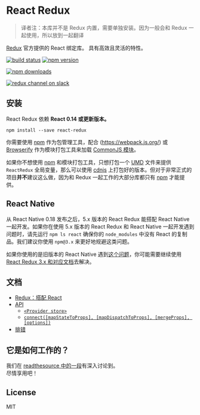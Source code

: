 # React Redux

> 译者注：本库并不是 Redux 内置，需要单独安装。因为一般会和 Redux 一起使用，所以放到一起翻译

[Redux](https://github.com/reactjs/redux) 官方提供的 React 绑定库。
具有高效且灵活的特性。

[![build status](https://img.shields.io/travis/reactjs/react-redux/master.svg?style=flat-square)](https://travis-ci.org/reactjs/react-redux) [![npm version](https://img.shields.io/npm/v/react-redux.svg?style=flat-square)](https://www.npmjs.com/package/react-redux)
[![npm downloads](https://img.shields.io/npm/dm/react-redux.svg?style=flat-square)](https://www.npmjs.com/package/react-redux)
[![redux channel on slack](https://img.shields.io/badge/slack-redux@reactiflux-61DAFB.svg?style=flat-square)](http://www.reactiflux.com)

## 安装

React Redux 依赖 **React 0.14 或更新版本。**

```
npm install --save react-redux
```

你需要使用 [npm](http://npmjs.com/) 作为包管理工具，配合 (https://webpack.js.org/) 或 [Browserify](http://browserify.org/) 作为模块打包工具来加载 [CommonJS 模块](http://webpack.github.io/docs/commonjs.html)。

如果你不想使用 [npm](http://npmjs.com/) 和模块打包工具，只想打包一个 [UMD](https://github.com/umdjs/umd) 文件来提供 `ReactRedux` 全局变量，那么可以使用 [cdnjs](https://cdnjs.com/libraries/react-redux) 上打包好的版本。但对于非常正式的项目**并不**建议这么做，因为和 Redux 一起工作的大部分库都只有 [npm](http://npmjs.com/) 才能提供。

## React Native

从 React Native 0.18 发布之后，5.x 版本的 React Redux 能搭配 React Native 一起开发。如果你在使用 5.x 版本的 React Redux 和 React Native 一起开发遇到问题时，请先运行 `npm ls react` 确保你的 `node_modules` 中没有 React 的复制品。我们建议你使用 `npm@3.x` 来更好地规避这类问题。

如果你使用的是旧版本的 React Native 遇到[这个问题](https://github.com/facebook/react-native/issues/2985)，你可能需要继续使用 [React Redux 3.x 和对应文档](https://github.com/reactjs/react-redux/tree/v3.1.0)去解决。

## 文档

- [Redux：搭配 React](http://cn.redux.js.org/docs/basics/UsageWithReact.html)
- [API](api.md#api)
  - [`<Provider store>`](api.md#provider-store)
  - [`connect([mapStateToProps], [mapDispatchToProps], [mergeProps], [options])`](api.md#connectmapstatetoprops-mapdispatchtoprops-mergeprops-options)
- [排错](troubleshooting.md#troubleshooting)

## 它是如何工作的？

我们在 [readthesource 中的一段](https://www.youtube.com/watch?v=VJ38wSFbM3A)有深入讨论到。  
尽情享用吧！

## License

MIT
